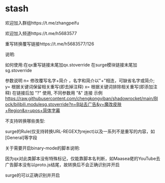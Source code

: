 # stash
欢迎加入群组https://t.me/zhangpeifu

欢迎加入频道https://t.me/h5683577

重写转换覆写链接https://t.me/h5683577/126

说明:

如何使用:在qx重写链接末尾加qx.stoverride  在surge模块链接末尾加sg.stoverride

参数说明
   n=  修改覆写名字+简介 ，名字和简介以"+"相连，可缺省名字或简介;
   y=  根据关键词保留相关重写(即去掉注释)
   x=  根据关键词排除相关重写(即添加注释)
   在链接后加 "?" 使用, 不同参数用 "&" 连接 
   示例 https://raw.githubusercontent.com/chengkongyiban/shadowrocket/main/Block/bilibili.modulesg.stoverride?n=B站去广告&y=魔改皮肤+Region&x=upos+简体字幕

不支持转换哪些类型:

surge的Rule(仅支持转换URL-REGEX为reject)以及一系列不是重写的内容，如[General]等字段

关于需要开启binary-mode的脚本说明:

因为qx对此类脚本没有特殊标记，仅能靠脚本名判断，如Maasea佬的YouTube去广告脚本没有以proto.js结尾，故转换后不会正确识别并开启

surge的可以正确识别并开启
